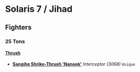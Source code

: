 # Solaris 7 / Jihad 

## Fighters 

### 25 Tons 

#### [Thrush](../../../units/thrush.md) 

- [**Sangihe Shrike-Thrush 'Nanook'**](../../../units/thrush/sangihe_shrike-thrush_nanook.md) *Interceptor (3068)* `Unique` 

